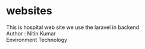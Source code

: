 # websites
This is hospital web site we use the laravel in backend 
<br>
Author : Nitin Kumar
<br>
Environment Technology
